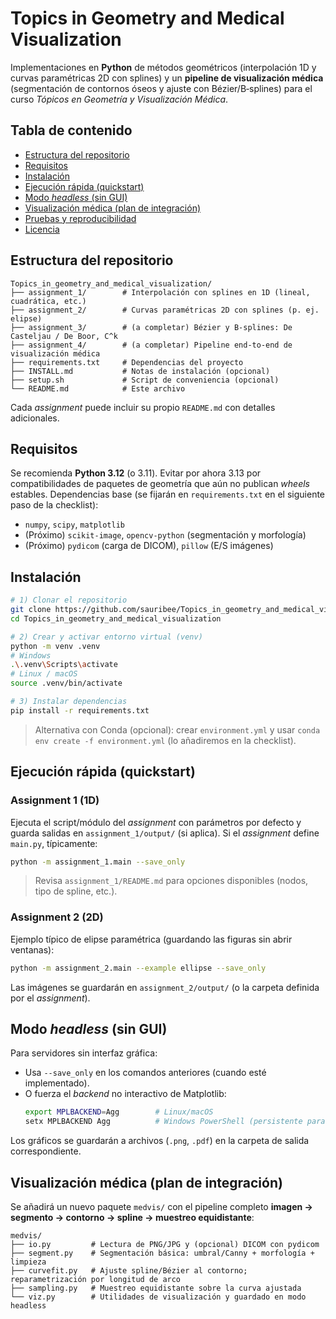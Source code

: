 # Topics in Geometry and Medical Visualization

Implementaciones en **Python** de métodos geométricos (interpolación 1D y curvas paramétricas 2D con splines) y un **pipeline de visualización médica** (segmentación de contornos óseos y ajuste con Bézier/B‑splines) para el curso *Tópicos en Geometría y Visualización Médica*.

## Tabla de contenido
- [Estructura del repositorio](#estructura-del-repositorio)
- [Requisitos](#requisitos)
- [Instalación](#instalación)
- [Ejecución rápida (quickstart)](#ejecución-rápida-quickstart)
- [Modo *headless* (sin GUI)](#modo-headless-sin-gui)
- [Visualización médica (plan de integración)](#visualización-médica-plan-de-integración)
- [Pruebas y reproducibilidad](#pruebas-y-reproducibilidad)
- [Licencia](#licencia)

## Estructura del repositorio
```
Topics_in_geometry_and_medical_visualization/
├── assignment_1/        # Interpolación con splines en 1D (lineal, cuadrática, etc.)
├── assignment_2/        # Curvas paramétricas 2D con splines (p. ej. elipse)
├── assignment_3/        # (a completar) Bézier y B‑splines: De Casteljau / De Boor, C^k
├── assignment_4/        # (a completar) Pipeline end‑to‑end de visualización médica
├── requirements.txt     # Dependencias del proyecto
├── INSTALL.md           # Notas de instalación (opcional)
├── setup.sh             # Script de conveniencia (opcional)
└── README.md            # Este archivo
```
Cada *assignment* puede incluir su propio `README.md` con detalles adicionales.

## Requisitos
Se recomienda **Python 3.12** (o 3.11). Evitar por ahora 3.13 por compatibilidades de paquetes de geometría que aún no publican *wheels* estables.
Dependencias base (se fijarán en `requirements.txt` en el siguiente paso de la checklist):
- `numpy`, `scipy`, `matplotlib`
- (Próximo) `scikit-image`, `opencv-python` (segmentación y morfología)
- (Próximo) `pydicom` (carga de DICOM), `pillow` (E/S imágenes)

## Instalación
```bash
# 1) Clonar el repositorio
git clone https://github.com/sauribee/Topics_in_geometry_and_medical_visualization.git
cd Topics_in_geometry_and_medical_visualization

# 2) Crear y activar entorno virtual (venv)
python -m venv .venv
# Windows
.\.venv\Scripts\activate
# Linux / macOS
source .venv/bin/activate

# 3) Instalar dependencias
pip install -r requirements.txt
```

> Alternativa con Conda (opcional): crear `environment.yml` y usar `conda env create -f environment.yml` (lo añadiremos en la checklist).

## Ejecución rápida (quickstart)

### Assignment 1 (1D)
Ejecuta el script/módulo del *assignment* con parámetros por defecto y guarda salidas en `assignment_1/output/` (si aplica). Si el *assignment* define `main.py`, típicamente:
```bash
python -m assignment_1.main --save_only
```
> Revisa `assignment_1/README.md` para opciones disponibles (nodos, tipo de spline, etc.).

### Assignment 2 (2D)
Ejemplo típico de elipse paramétrica (guardando las figuras sin abrir ventanas):
```bash
python -m assignment_2.main --example ellipse --save_only
```
Las imágenes se guardarán en `assignment_2/output/` (o la carpeta definida por el *assignment*).

## Modo *headless* (sin GUI)
Para servidores sin interfaz gráfica:
- Usa `--save_only` en los comandos anteriores (cuando esté implementado).
- O fuerza el *backend* no interactivo de Matplotlib:
  ```bash
  export MPLBACKEND=Agg        # Linux/macOS
  setx MPLBACKEND Agg          # Windows PowerShell (persistente para futuras sesiones)
  ```
Los gráficos se guardarán a archivos (`.png`, `.pdf`) en la carpeta de salida correspondiente.

## Visualización médica (plan de integración)

Se añadirá un nuevo paquete `medvis/` con el pipeline completo **imagen → segmento → contorno → spline → muestreo equidistante**:

```
medvis/
├── io.py         # Lectura de PNG/JPG y (opcional) DICOM con pydicom
├── segment.py    # Segmentación básica: umbral/Canny + morfología + limpieza
├── curvefit.py   # Ajuste spline/Bézier al contorno; reparametrización por longitud de arco
├── sampling.py   # Muestreo equidistante sobre la curva ajustada
└── viz.py        # Utilidades de visualización y guardado en modo headless
```